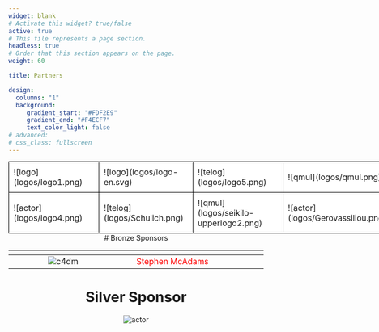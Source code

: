 ```yaml
---
widget: blank
# Activate this widget? true/false
active: true
# This file represents a page section.
headless: true
# Order that this section appears on the page.
weight: 60

title: Partners

design:
  columns: "1"
  background: 
     gradient_start: "#FDF2E9"
     gradient_end: "#F4ECF7"
     text_color_light: false
# advanced:
# css_class: fullscreen
---
```


<style type="text/css">
.tg  {border-collapse:collapse;border-spacing:0;margin:0px auto;}
.tg td{border-color:black;border-style:solid;border-width:1px;font-family:inherit;font-size:inherit;background-color:white;
  overflow:hidden;padding:10px 9px;word-break:normal;}
.tg th{border-color:black;border-style:solid;border-width:1px;font-family:inherit;font-size:inherit;color:#8E44AD;  background-image: linear-gradient(90deg, #fbe4d2, #eadaef);
  font-weight:normal;overflow:hidden;padding:10px 9px;word-break:normal;}
@media screen and (max-width: 767px) {.tg {width: auto !important;}.tg col {width: auto !important;}.tg-wrap {overflow-x: auto;-webkit-overflow-scrolling: touch;margin: auto 0px;}}</style>
<div class="tg-wrap"><table class="tg" style="undefined;table-layout: fixed; width: 950px">
<colgroup>
<col style="width: 190px">
<col style="width: 190px">
<col style="width: 190px">
<col style="width: 190px">
<col style="width: 190px">
</colgroup>
<tbody>
  <tr>
    <td>![logo](logos/logo1.png)</td>
    <td>![logo](logos/logo-en.svg)</td>
    <td>![telog](logos/logo5.png)</td>
    <td>![qmul](logos/qmul.png)</td>
    <td>![uol](logos/logo3b.png)</td>
  </tr>
  <tr>
    <td>![actor](logos/logo4.png)</td>
    <td>![telog](logos/Schulich.png)</td> 
    <td>![qmul](logos/seikilo-upperlogo2.png)</td>
    <td>![actor](logos/Gerovassiliou.png)</td>
    <td>![actor](logos/thesstour2.png)</td>
  </tr>  
</tbody>
</table></div>


<div align="center">
# Bronze Sponsors
<br/>

| <div style="width:200px"></div> | <div style="width:200px"></div> | <div style="width:200px"></div> | <div style="width:200px"></div> |
| :---: | :---: | :---: | :---: |
| ![c4dm](logos/c4dm.png) | <div style="color:red">Stephen McAdams</div> | ![c4dm2](logos/logo_makios.png) | ![uol](logos/logo3b.png) |


# Silver Sponsor
![actor](logos/DustBowl.png)
<br/>
  
</div>
